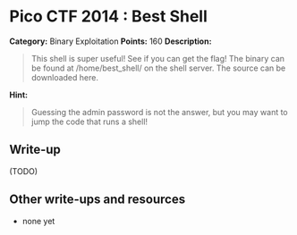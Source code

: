 # Pico CTF 2014 : Best Shell

**Category:** Binary Exploitation
**Points:** 160
**Description:**

>This shell is super useful! See if you can get the flag! The binary can be found at /home/best_shell/ on the shell server. The source can be downloaded here.

**Hint:**
>Guessing the admin password is not the answer, but you may want to jump the code that runs a shell!

## Write-up

(TODO)

## Other write-ups and resources

* none yet
